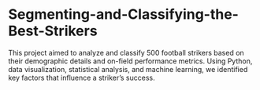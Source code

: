 # Segmenting-and-Classifying-the-Best-Strikers
This project aimed to analyze and classify 500 football strikers based on their demographic details and on-field performance metrics. Using Python, data visualization, statistical analysis, and machine learning, we identified key factors that influence a striker’s success.
